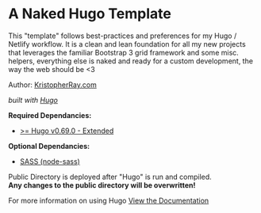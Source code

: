 # A Naked Hugo Template

This "template" follows best-practices and preferences for my Hugo / Netlify workflow. It is a clean and lean foundation for all my new projects that leverages the familiar Bootstrap 3 grid framework and some misc. helpers, everything else is naked and ready for a custom development, the way the web should be <3

Author: [KristopherRay.com](https://kristopherray.com)

*built with [Hugo](https://gohugo.io)*

**Required Dependancies:**
- [ >= Hugo v0.69.0 - Extended](https://github.com/gohugoio/hugo/releases/tag/v0.69.0)

**Optional Dependancies:**
- [SASS (node-sass)](https://github.com/sass/node-sass)

Public Directory is deployed after "Hugo" is run and compiled.  
**Any changes to the public directory will be overwritten!**

For more information on using Hugo [View the Documentation](https://gohugo.io/documentation/)
